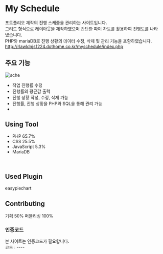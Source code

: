 # My Schedule
포트폴리오 제작의 진행 스케줄을 관리하는 사이트입니다.</br>
그리드 형식으로 레이아웃을 제작하였으며 간단한 파이 차트를 활용하여 진행도를 나타냈습니다.</br>
PHP와 mariaDB로 진행 상황의 데이터 수정, 삭제 및 관리 기능을 포함하였습니다.</br>
http://rlawldnjs1224.dothome.co.kr/myschedule/index.php
</br>


## 주요 기능
![sche](https://user-images.githubusercontent.com/77706798/111946407-c8dae300-8b1e-11eb-88d8-663d0f6f0bfe.png)


- 작업 진행률 수정
- 진행률의 평균값 출력
- 진행 상황 작성, 수정, 삭제 가능
- 진행률, 진행 상황을 PHP와 SQL을 통해 관리 가능
- </br>


## Using Tool
- PHP 65.7%
- CSS 25.5%
- JavaScript 5.3%
- MariaDB
</br>


## Used Plugin
easypiechart
</br>


## Contributing
기획 50%
퍼블리싱 100%
</br>


### 인증코드
본 사이트는 인증코드가 필요합니다.</br>
코드 : ----
